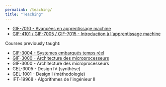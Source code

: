 ```yaml
---
permalink: /teaching/
title: "Teaching"
---
```


- [GIF-7010 - Avancées en apprentissage machine](https://www.ulaval.ca/etudes/cours/gif-7010-avancees-en-apprentissage-automatique)
- [GIF-4101 / GIF-7005 / GIF-7015 - Introduction à l'apprentissage machine](https://chgagne.github.io/iaa-ulaval/english.html)

Courses previously taught:

- [GIF-3004 - Systèmes embarqués temps réel](https://setr-ulaval.github.io/)
- [GIF-3000 - Architecture des microprocesseurs](https://www.ulaval.ca/etudes/cours/gif-3000-architecture-des-microprocesseurs)
- GIF-3000 - Architecture des microprocesseurs
- GEL-3005 - Design IV (synthèse)
- GEL-1001 - Design I (méthodologie)
- IFT-19968 - Algorithmes de l'ingénieur II

